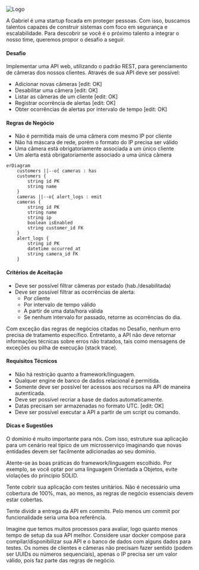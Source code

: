 
![Logo](gabriel_logo.png)

A Gabriel é uma startup focada em proteger pessoas. Com isso, buscamos talentos capazes de construir sistemas com foco em segurança e escalabilidade. Para descobrir se você é o próximo talento a integrar o nosso time, queremos propor o desafio a seguir.

#### Desafio

Implementar uma API web, utilizando o padrão REST, para gerenciamento de câmeras dos nossos clientes. Através de sua API deve ser possível:

- Adicionar novas câmeras [edit: OK]
- Desabilitar uma câmera [edit: OK]
- Listar as câmeras de um cliente [edit: OK]
- Registrar ocorrência de alertas [edit: OK]
- Obter ocorrências de alertas por intervalo de tempo [edit: OK]

#### Regras de Negócio

- Não é permitida mais de uma câmera com mesmo IP por cliente
- Não há máscara de rede, porém o formato do IP precisa ser válido
- Uma câmera está obrigatoriamente associada a um único cliente
- Um alerta está obrigatoriamente associado a uma única câmera


```mermaid
erDiagram
    customers ||--o{ cameras : has
    customers {
        string id PK
        string name
    }
    cameras ||--o{ alert_logs : emit
    cameras {
        string id PK 
        string name 
        string ip
        boolean isEnabled
        string customer_id FK
    }
    alert_logs {
        string id PK
        datetime occurred_at
        string camera_id FK
    }
```


#### Critérios de Aceitação

- Deve ser possível filtrar câmeras por estado (hab./desabilitada)
- Deve ser possível filtrar as ocorrências de alerta: 
	- Por cliente
	- Por intervalo de tempo válido
	- A partir de uma data/hora válida
	- Se nenhum intervalo for passado, retorne as ocorrências do dia.

Com exceção das regras de negócios citadas no Desafio, nenhum erro precisa de tratamento específico. Entretanto, a API não deve retornar informações técnicas sobre erros não tratados, tais como mensagens de exceções ou pilha de execução (stack trace).


#### Requisitos Técnicos

- Não há restrição quanto a framework/linguagem.
- Qualquer engine de banco de dados relacional é permitida.
- Somente deve ser possível ter acessos aos recursos na API de maneira autenticada.
- Deve ser possível recriar a base de dados automaticamente.
- Datas precisam ser armazenadas no formato UTC. [edit: OK]
- Deve ser possível executar a API a partir de um script ou comando.


#### Dicas e Sugestões

O domínio é muito importante para nós. Com isso, estruture sua aplicação para um cenário real típico de um microsserviço imaginando que novas entidades devem ser facilmente adicionadas ao seu domínio.

Atente-se às boas práticas do framework/linguagem escolhido. Por exemplo, se você optar por uma linguagem Orientada a Objetos, evite violações do princípio SOLID. 

Tente cobrir sua aplicação com testes unitários. Não é necessário uma cobertura de 100%, mas, ao menos, as regras de negócio essenciais devem estar cobertas.

Tente dividir a entrega da API em commits. Pelo menos um commit por funcionalidade seria uma boa referência.

Imagine que temos muitos processos para avaliar, logo quanto menos tempo de setup da sua API melhor. Considere usar docker compose para compilar/disponibilizar sua API e o banco de dados com alguns dados para testes. Os nomes de clientes e câmeras não precisam fazer sentido (podem ser UUIDs ou números sequenciais), apenas o IP precisa ser um valor válido, pois faz parte das regras de negócio.

